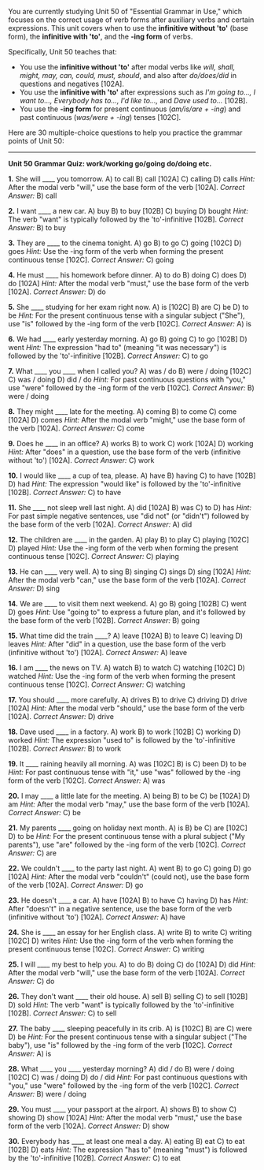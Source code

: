 You are currently studying Unit 50 of "Essential Grammar in Use," which focuses on the correct usage of verb forms after auxiliary verbs and certain expressions. This unit covers when to use the **infinitive without 'to'** (base form), the **infinitive with 'to'**, and the **-ing form** of verbs.

Specifically, Unit 50 teaches that:
*   You use the **infinitive without 'to'** after modal verbs like *will, shall, might, may, can, could, must, should*, and also after *do/does/did* in questions and negatives [102A].
*   You use the **infinitive with 'to'** after expressions such as *I'm going to..., I want to..., Everybody has to..., I'd like to...,* and *Dave used to...* [102B].
*   You use the **-ing form** for present continuous (*am/is/are + -ing*) and past continuous (*was/were + -ing*) tenses [102C].

Here are 30 multiple-choice questions to help you practice the grammar points of Unit 50:

---

**Unit 50 Grammar Quiz: work/working go/going do/doing etc.**

**1.** She will ____ you tomorrow.
    A) to call
    B) call [102A]
    C) calling
    D) calls
    *Hint:* After the modal verb "will," use the base form of the verb [102A].
    *Correct Answer:* B) call

**2.** I want ____ a new car.
    A) buy
    B) to buy [102B]
    C) buying
    D) bought
    *Hint:* The verb "want" is typically followed by the 'to'-infinitive [102B].
    *Correct Answer:* B) to buy

**3.** They are ____ to the cinema tonight.
    A) go
    B) to go
    C) going [102C]
    D) goes
    *Hint:* Use the -ing form of the verb when forming the present continuous tense [102C].
    *Correct Answer:* C) going

**4.** He must ____ his homework before dinner.
    A) to do
    B) doing
    C) does
    D) do [102A]
    *Hint:* After the modal verb "must," use the base form of the verb [102A].
    *Correct Answer:* D) do

**5.** She ____ studying for her exam right now.
    A) is [102C]
    B) are
    C) be
    D) to be
    *Hint:* For the present continuous tense with a singular subject ("She"), use "is" followed by the -ing form of the verb [102C].
    *Correct Answer:* A) is

**6.** We had ____ early yesterday morning.
    A) go
    B) going
    C) to go [102B]
    D) went
    *Hint:* The expression "had to" (meaning "it was necessary") is followed by the 'to'-infinitive [102B].
    *Correct Answer:* C) to go

**7.** What ____ you ____ when I called you?
    A) was / do
    B) were / doing [102C]
    C) was / doing
    D) did / do
    *Hint:* For past continuous questions with "you," use "were" followed by the -ing form of the verb [102C].
    *Correct Answer:* B) were / doing

**8.** They might ____ late for the meeting.
    A) coming
    B) to come
    C) come [102A]
    D) comes
    *Hint:* After the modal verb "might," use the base form of the verb [102A].
    *Correct Answer:* C) come

**9.** Does he ____ in an office?
    A) works
    B) to work
    C) work [102A]
    D) working
    *Hint:* After "does" in a question, use the base form of the verb (infinitive without 'to') [102A].
    *Correct Answer:* C) work

**10.** I would like ____ a cup of tea, please.
    A) have
    B) having
    C) to have [102B]
    D) had
    *Hint:* The expression "would like" is followed by the 'to'-infinitive [102B].
    *Correct Answer:* C) to have

**11.** She ____ not sleep well last night.
    A) did [102A]
    B) was
    C) to
    D) has
    *Hint:* For past simple negative sentences, use "did not" (or "didn't") followed by the base form of the verb [102A].
    *Correct Answer:* A) did

**12.** The children are ____ in the garden.
    A) play
    B) to play
    C) playing [102C]
    D) played
    *Hint:* Use the -ing form of the verb when forming the present continuous tense [102C].
    *Correct Answer:* C) playing

**13.** He can ____ very well.
    A) to sing
    B) singing
    C) sings
    D) sing [102A]
    *Hint:* After the modal verb "can," use the base form of the verb [102A].
    *Correct Answer:* D) sing

**14.** We are ____ to visit them next weekend.
    A) go
    B) going [102B]
    C) went
    D) goes
    *Hint:* Use "going to" to express a future plan, and it's followed by the base form of the verb [102B].
    *Correct Answer:* B) going

**15.** What time did the train ____?
    A) leave [102A]
    B) to leave
    C) leaving
    D) leaves
    *Hint:* After "did" in a question, use the base form of the verb (infinitive without 'to') [102A].
    *Correct Answer:* A) leave

**16.** I am ____ the news on TV.
    A) watch
    B) to watch
    C) watching [102C]
    D) watched
    *Hint:* Use the -ing form of the verb when forming the present continuous tense [102C].
    *Correct Answer:* C) watching

**17.** You should ____ more carefully.
    A) drives
    B) to drive
    C) driving
    D) drive [102A]
    *Hint:* After the modal verb "should," use the base form of the verb [102A].
    *Correct Answer:* D) drive

**18.** Dave used ____ in a factory.
    A) work
    B) to work [102B]
    C) working
    D) worked
    *Hint:* The expression "used to" is followed by the 'to'-infinitive [102B].
    *Correct Answer:* B) to work

**19.** It ____ raining heavily all morning.
    A) was [102C]
    B) is
    C) been
    D) to be
    *Hint:* For past continuous tense with "it," use "was" followed by the -ing form of the verb [102C].
    *Correct Answer:* A) was

**20.** I may ____ a little late for the meeting.
    A) being
    B) to be
    C) be [102A]
    D) am
    *Hint:* After the modal verb "may," use the base form of the verb [102A].
    *Correct Answer:* C) be

**21.** My parents ____ going on holiday next month.
    A) is
    B) be
    C) are [102C]
    D) to be
    *Hint:* For the present continuous tense with a plural subject ("My parents"), use "are" followed by the -ing form of the verb [102C].
    *Correct Answer:* C) are

**22.** We couldn't ____ to the party last night.
    A) went
    B) to go
    C) going
    D) go [102A]
    *Hint:* After the modal verb "couldn't" (could not), use the base form of the verb [102A].
    *Correct Answer:* D) go

**23.** He doesn't ____ a car.
    A) have [102A]
    B) to have
    C) having
    D) has
    *Hint:* After "doesn't" in a negative sentence, use the base form of the verb (infinitive without 'to') [102A].
    *Correct Answer:* A) have

**24.** She is ____ an essay for her English class.
    A) write
    B) to write
    C) writing [102C]
    D) writes
    *Hint:* Use the -ing form of the verb when forming the present continuous tense [102C].
    *Correct Answer:* C) writing

**25.** I will ____ my best to help you.
    A) to do
    B) doing
    C) do [102A]
    D) did
    *Hint:* After the modal verb "will," use the base form of the verb [102A].
    *Correct Answer:* C) do

**26.** They don't want ____ their old house.
    A) sell
    B) selling
    C) to sell [102B]
    D) sold
    *Hint:* The verb "want" is typically followed by the 'to'-infinitive [102B].
    *Correct Answer:* C) to sell

**27.** The baby ____ sleeping peacefully in its crib.
    A) is [102C]
    B) are
    C) were
    D) be
    *Hint:* For the present continuous tense with a singular subject ("The baby"), use "is" followed by the -ing form of the verb [102C].
    *Correct Answer:* A) is

**28.** What ____ you ____ yesterday morning?
    A) did / do
    B) were / doing [102C]
    C) was / doing
    D) do / did
    *Hint:* For past continuous questions with "you," use "were" followed by the -ing form of the verb [102C].
    *Correct Answer:* B) were / doing

**29.** You must ____ your passport at the airport.
    A) shows
    B) to show
    C) showing
    D) show [102A]
    *Hint:* After the modal verb "must," use the base form of the verb [102A].
    *Correct Answer:* D) show

**30.** Everybody has ____ at least one meal a day.
    A) eating
    B) eat
    C) to eat [102B]
    D) eats
    *Hint:* The expression "has to" (meaning "must") is followed by the 'to'-infinitive [102B].
    *Correct Answer:* C) to eat